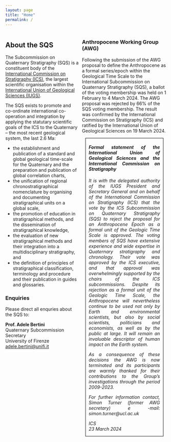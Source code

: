 ```yaml
---
layout: page
title: "Home"
permalink: /
---
```


<div style="display:grid; grid-column-gap:10px;">
    <div style="grid-column:1;">
        <h2>About the SQS</h2>
        <p>The Subcommission on Quaternary Stratigraphy (SQS) is a constituent body of the <a href="https://stratigraphy.org">International Commission on Stratigraphy (ICS)</a>, the largest scientific organisation within the <a href="http://www.iugs.org">International Union of Geological Sciences (IUGS)</a>.</p>
        <p>The SQS exists to promote and co-ordinate international co-operation and integration by applying the statutary scientific goals of the ICS to the Quaternary – the most recent geological system, the last 2.6 Ma:</p>
        <ul>
            <li>the establishment and publication of a standard and global geological time-scale for the Quaternary and the preparation and publication of global correlation charts,</li>
            <li>the unification of regional chronostratigraphical nomenclature by organising and documenting stratigraphical units on a global scale,</li>
            <li>the promotion of education in stratigraphical methods, and the dissemination of stratigraphical knowledge,</li>
            <li>the evaluation of new stratigraphical methods and their integration into a multidisciplinary stratigraphy, and</li>
            <li>the definition of principles of stratigraphical classification, terminology and procedure and their publication in guides and glossaries.</li>
        </ul>
        <h3>Enquiries</h3>
        <p>Please direct all enquries about the SQS to:</p>
        <p>
            <strong>Prof. Adele Bertini</strong><br />  
            Quaternary Subcommission Secretary<br />
            University of Firenze<br />
            <a href="adele.bertini@unifi.it">adele.bertini@unifi.it</a>
        </p>
    </div>
    <div style="grid-column:2;">
        <h3>Anthropocene Working Group (AWG)</h3>
        <p>Following the submission of the AWG proposal to define the Anthropocene as a formal series/epoch within the Geological Time Scale to the International Subcommission on Quaternary Stratigraphy (SQS), a ballot of the voting membership was held on 1 February to 4 March 2024.  The AWG proposal was rejected by 66% of the SQS voting membership.  The result was confirmed by the International Commission on Stratigraphy (ICS) and ratified by the International Union of Geological Sciences on 19 March 2024.</p> 
        <div style="border:solid 1px black; margin:10px; padding:0 10px 0 10px;  text-align:justify; font-style:italic;">
            <h4>Formal statement of the International Union of Geological Sciences and the International Commission on Stratigraphy</h4>
            <p>It is with the delegated authority of the IUGS President and Secretary General and on behalf of the International Commission on Stratigraphy (ICS) that the vote by the ICS Subcommission on Quaternary Stratigraphy (SQS) to reject the proposal for an Anthropocene Epoch as a formal unit of the Geologic Time Scale is approved. The voting members of SQS have extensive experience and wide expertise in Quaternary stratigraphy and chronology. Their vote was approved by the ICS executive, and that approval was overwhelmingly supported by the chairs of the ICS subcommissions. Despite its rejection as a formal unit of the Geologic Time Scale, the Anthropocene will nevertheless continue to be used not only by Earth and environmental scientists, but also by social scientists, politicians and economists, as well as by the public at large. It will remain an invaluable descriptor of human impact on the Earth system.</p>
            <p>As a consequence of these decisions the AWG is now terminated and its participants are warmly thanked for their contributions to the Group’s investigations through the period 2009-2023.</p>
            <p>For further information contact, Simon Turner (former AWG secretary) e -mail: simon.turner@ucl.ac.uk</p>
            <p>ICS<br />23 March 2024</p>
        </div>
    </div>
</div>


